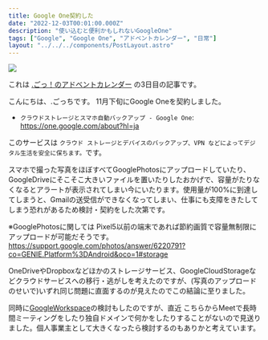 ```yaml
---
title: Google One契約した
date: "2022-12-03T00:01:00.000Z"
description: "使い込むと便利かもしれないGoogleOne"
tags: ["Google", "Google One", "アドベントカレンダー", "日常"]
layout: "../../../components/PostLayout.astro"
---
```


![](/blog/assets/images//posts/20221203-google-one/google-one.png)

これは [.ごっ！のアドベントカレンダー](https://adventar.org/calendars/8199) の3日目の記事です。

こんにちは、.ごっちです。
11月下旬にGoogle  Oneを契約しました。

- `クラウドストレージとスマホ自動バックアップ - Google One`: https://one.google.com/about?hl=ja

このサービスは `クラウド ストレージとデバイスのバックアップ、VPN などによってデジタル生活を安全に保ちます。`です。

スマホで撮った写真をほぼすべてGooglePhotosにアップロードしていたり、GoogleDriveにそこそこ大きいファイルを置いたりしたおかげで、容量がたりなくなるとアラートが表示されてしまい今にいたります。使用量が100%に到達してしまうと、Gmailの送受信ができなくなってしまい、仕事にも支障をきたしてしまう恐れがあるため検討・契約をした次第です。

※GooglePhotosに関しては Pixel5以前の端末であれば節約画質で容量無制限にアップロードが可能だそうです。 https://support.google.com/photos/answer/6220791?co=GENIE.Platform%3DAndroid&oco=1#storage

OneDriveやDropboxなどほかのストレージサービス、GoogleCloudStorageなどクラウドサービスへの移行・逃がしを考えたのですが、(写真のアップロードのせいで)いずれ同じ問題に直面するのが見えたのでこの結論に至りました。

同時に[GoogleWorkspace](https://workspace.google.co.jp/intl/ja/)の検討もしたのですが、直近 こちらからMeetで長時間ミーティングをしたり独自ドメインで何かをしたりすることがないので見送りました。個人事業主として大きくなったら検討するのもありかと考えています。
